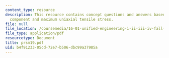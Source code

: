 ```yaml
---
content_type: resource
description: This resource contains concept questions and answers based on aerospace
  component and maximum uniaxial tensile stress.
file: null
file_location: /coursemedia/16-01-unified-engineering-i-ii-iii-iv-fall-2005-spring-2006/b4f9123305cd72e7b506dbc99a37985a_prsm19.pdf
file_type: application/pdf
resourcetype: Document
title: prsm19.pdf
uid: b4f91233-05cd-72e7-b506-dbc99a37985a
---
```

